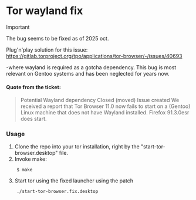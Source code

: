 # Tor wayland fix

> [!IMPORTANT]
> The bug seems to be fixed as of 2025 oct.

Plug'n'play solution for this issue:
https://gitlab.torproject.org/tpo/applications/tor-browser/-/issues/40693

-where wayland is required as a gotcha dependency.
This bug is most relevant on Gentoo systems and has been neglected for years now.

#### Quote from the ticket:
> Potential Wayland dependency
> Closed (moved) Issue created
> We received a report that Tor Browser 11.0 now fails to start on a (Gentoo) Linux machine that does not have Wayland installed. Firefox 91.3.0esr does start.


### Usage
 1. Clone the repo into your tor installation, right by the "start-tor-browser.desktop" file.
 2. Invoke make:
```
 	$ make
```
 3. Start tor using the fixed launcher using the patch
```
 	./start-tor-browser.fix.desktop
```
